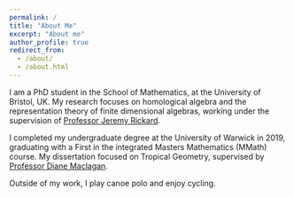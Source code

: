 ```yaml
---
permalink: /
title: "About Me"
excerpt: "About me"
author_profile: true
redirect_from: 
  - /about/
  - /about.html
---
```


I am a PhD student in the School of Mathematics, at the University of Bristol, UK.
My research focuses on homological algebra and the representation theory of finite dimensional algebras,
working under the supervision of [Professor Jeremy Rickard](https://people.maths.bris.ac.uk/~majcr/). 

I completed my undergraduate degree at the University of Warwick in 2019, graduating with a First in the integrated Masters Mathematics (MMath) course.
My dissertation focused on Tropical Geometry, supervised by [Professor Diane Maclagan](https://homepages.warwick.ac.uk/staff/D.Maclagan/).

Outside of my work, I play canoe polo and enjoy cycling.
